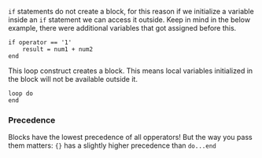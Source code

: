 `if` statements do not create a block, for this reason if we initialize a variable inside an `if` statement we can access it outside. Keep in mind in the below example, there were additional variables that got assigned before this.

```
if operator == '1'
	result = num1 + num2
end
```

This loop construct creates a block. This means local variables initialized in the block will not be available outside it.
```
loop do 
end
``` 

### Precedence
Blocks have the lowest precedence of all opperators! But the way you pass them matters: `{}` has a slightly higher precedence than `do...end`
